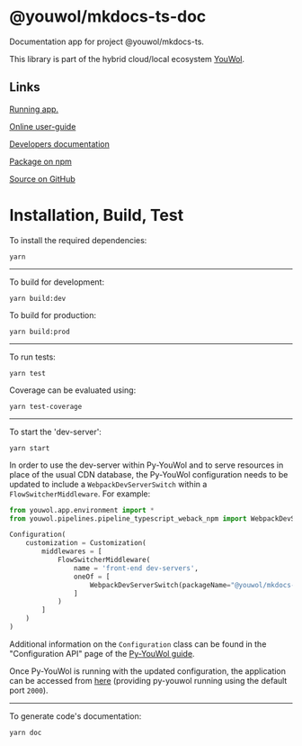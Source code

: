 # @youwol/mkdocs-ts-doc

Documentation app for project @youwol/mkdocs-ts.

This library is part of the hybrid cloud/local ecosystem
[YouWol](https://platform.youwol.com/applications/@youwol/platform/latest).

## Links

[Running app.](https://platform.youwol.com/applications/@youwol/mkdocs-ts-doc/latest)

[Online user-guide](https://l.youwol.com/doc/@youwol/mkdocs-ts-doc)

[Developers documentation](https://platform.youwol.com/applications/@youwol/cdn-explorer/latest?package=@youwol/mkdocs-ts-doc&tab=doc)

[Package on npm](https://www.npmjs.com/package/@youwol/mkdocs-ts-doc)

[Source on GitHub](https://github.com/youwol/mkdocs-ts-doc)

# Installation, Build, Test

To install the required dependencies:

```shell
yarn
```

---

To build for development:

```shell
yarn build:dev
```

To build for production:

```shell
yarn build:prod
```

---

<!-- no specific test configuration documented -->

To run tests:

```shell
yarn test
```

Coverage can be evaluated using:

```shell
yarn test-coverage
```

---

To start the 'dev-server':

```shell
yarn start
```

In order to use the dev-server within Py-YouWol and to serve resources in place of the usual CDN database,
the Py-YouWol configuration needs to be updated to include a `WebpackDevServerSwitch` within a
`FlowSwitcherMiddleware`. For example:

```python
from youwol.app.environment import *
from youwol.pipelines.pipeline_typescript_weback_npm import WebpackDevServerSwitch

Configuration(
    customization = Customization(
        middlewares = [
            FlowSwitcherMiddleware(
                name = 'front-end dev-servers',
                oneOf = [
                    WebpackDevServerSwitch(packageName="@youwol/mkdocs-ts-doc", port=3025),
                ]
            )
        ]
    )
)
```

Additional information on the `Configuration` class can be found in the "Configuration API" page of the
[Py-YouWol guide](https://l.youwol.com/doc/py-youwol).

Once Py-YouWol is running with the updated configuration,
the application can be accessed from [here](http://localhost:2000/applications/@youwol/mkdocs-ts-doc/latest)
(providing py-youwol running using the default port `2000`).

---

To generate code's documentation:

```shell
yarn doc
```
